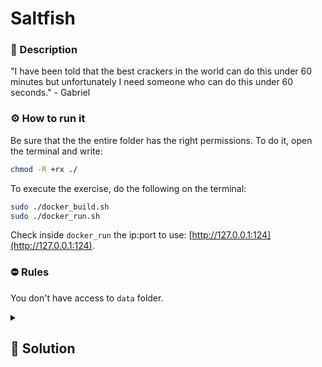 # Saltfish
### 📄 Description
"I have been told that the best crackers in the world can do this under 60 minutes but unfortunately I need someone who can do this under 60 seconds." - Gabriel


### ⚙ How to run it
Be sure that the the entire folder has the right permissions.
To do it, open the terminal and write:
```bash
chmod -R +rx ./
```

To execute the exercise, do the following on the terminal:
```bash
sudo ./docker_build.sh
sudo ./docker_run.sh
```

Check inside `docker_run` the ip:port to use: [http://127.0.0.1:124](http://127.0.0.1:124).

### ⛔ Rules
You don't have access to `data` folder.


<details>
    <summary>
        <h2>🔑 Solution</h2>
    </summary>

* `+` in php isn't string concatenation, it's just addition
* addition between two strings coerces the operands to ints
* equality between an int and a string coerces the string to an int
* first check will pass as long as:
  * `pass` is either a letter or 0
  * request user agent is the same as `pass`
* second check will pass only if the first character of `pass` is the same as the first character of `pass` concatenated with the flag.
* there are only 7 possible characters, it's trivial to bruteforce (see `solution.py`)

<h3> 🚩 Flag </h3>

```
35c3_password_saltf1sh_30_seconds_max
```
</details>